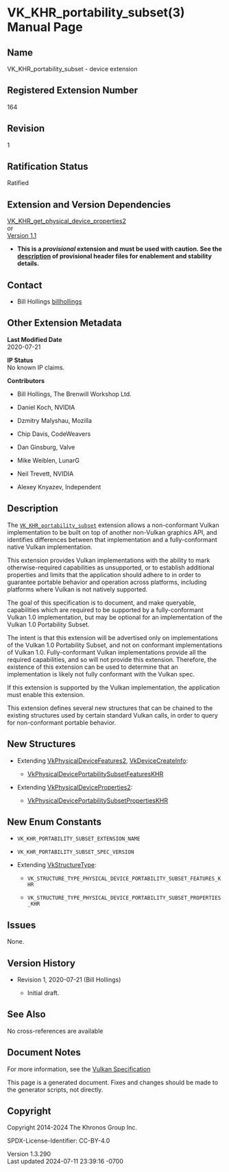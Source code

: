 # VK_KHR_portability_subset(3) Manual Page

## Name

VK_KHR_portability_subset - device extension



## <a href="#_registered_extension_number" class="anchor"></a>Registered Extension Number

164

## <a href="#_revision" class="anchor"></a>Revision

1

## <a href="#_ratification_status" class="anchor"></a>Ratification Status

Ratified

## <a href="#_extension_and_version_dependencies" class="anchor"></a>Extension and Version Dependencies

[VK_KHR_get_physical_device_properties2](https://registry.khronos.org/vulkan/specs/1.3-extensions/man/html/VK_KHR_get_physical_device_properties2.html)  
or  
[Version 1.1](#versions-1.1)  

- **This is a *provisional* extension and **must** be used with caution.
  See the <a
  href="https://registry.khronos.org/vulkan/specs/1.3-extensions/html/vkspec.html#boilerplate-provisional-header"
  target="_blank" rel="noopener">description</a> of provisional header
  files for enablement and stability details.**

## <a href="#_contact" class="anchor"></a>Contact

- Bill Hollings <a
  href="https://github.com/KhronosGroup/Vulkan-Docs/issues/new?body=%5BVK_KHR_portability_subset%5D%20@billhollings%0A*Here%20describe%20the%20issue%20or%20question%20you%20have%20about%20the%20VK_KHR_portability_subset%20extension*"
  target="_blank" rel="nofollow noopener"><em></em>billhollings</a>

## <a href="#_other_extension_metadata" class="anchor"></a>Other Extension Metadata

**Last Modified Date**  
2020-07-21

**IP Status**  
No known IP claims.

**Contributors**  
- Bill Hollings, The Brenwill Workshop Ltd.

- Daniel Koch, NVIDIA

- Dzmitry Malyshau, Mozilla

- Chip Davis, CodeWeavers

- Dan Ginsburg, Valve

- Mike Weiblen, LunarG

- Neil Trevett, NVIDIA

- Alexey Knyazev, Independent

## <a href="#_description" class="anchor"></a>Description

The [`VK_KHR_portability_subset`](VK_KHR_portability_subset.html)
extension allows a non-conformant Vulkan implementation to be built on
top of another non-Vulkan graphics API, and identifies differences
between that implementation and a fully-conformant native Vulkan
implementation.

This extension provides Vulkan implementations with the ability to mark
otherwise-required capabilities as unsupported, or to establish
additional properties and limits that the application should adhere to
in order to guarantee portable behavior and operation across platforms,
including platforms where Vulkan is not natively supported.

The goal of this specification is to document, and make queryable,
capabilities which are required to be supported by a fully-conformant
Vulkan 1.0 implementation, but may be optional for an implementation of
the Vulkan 1.0 Portability Subset.

The intent is that this extension will be advertised only on
implementations of the Vulkan 1.0 Portability Subset, and not on
conformant implementations of Vulkan 1.0. Fully-conformant Vulkan
implementations provide all the required capabilities, and so will not
provide this extension. Therefore, the existence of this extension can
be used to determine that an implementation is likely not fully
conformant with the Vulkan spec.

If this extension is supported by the Vulkan implementation, the
application must enable this extension.

This extension defines several new structures that can be chained to the
existing structures used by certain standard Vulkan calls, in order to
query for non-conformant portable behavior.

## <a href="#_new_structures" class="anchor"></a>New Structures

- Extending [VkPhysicalDeviceFeatures2](https://registry.khronos.org/vulkan/specs/1.3-extensions/man/html/VkPhysicalDeviceFeatures2.html),
  [VkDeviceCreateInfo](https://registry.khronos.org/vulkan/specs/1.3-extensions/man/html/VkDeviceCreateInfo.html):

  - [VkPhysicalDevicePortabilitySubsetFeaturesKHR](https://registry.khronos.org/vulkan/specs/1.3-extensions/man/html/VkPhysicalDevicePortabilitySubsetFeaturesKHR.html)

- Extending
  [VkPhysicalDeviceProperties2](https://registry.khronos.org/vulkan/specs/1.3-extensions/man/html/VkPhysicalDeviceProperties2.html):

  - [VkPhysicalDevicePortabilitySubsetPropertiesKHR](https://registry.khronos.org/vulkan/specs/1.3-extensions/man/html/VkPhysicalDevicePortabilitySubsetPropertiesKHR.html)

## <a href="#_new_enum_constants" class="anchor"></a>New Enum Constants

- `VK_KHR_PORTABILITY_SUBSET_EXTENSION_NAME`

- `VK_KHR_PORTABILITY_SUBSET_SPEC_VERSION`

- Extending [VkStructureType](https://registry.khronos.org/vulkan/specs/1.3-extensions/man/html/VkStructureType.html):

  - `VK_STRUCTURE_TYPE_PHYSICAL_DEVICE_PORTABILITY_SUBSET_FEATURES_KHR`

  - `VK_STRUCTURE_TYPE_PHYSICAL_DEVICE_PORTABILITY_SUBSET_PROPERTIES_KHR`

## <a href="#_issues" class="anchor"></a>Issues

None.

## <a href="#_version_history" class="anchor"></a>Version History

- Revision 1, 2020-07-21 (Bill Hollings)

  - Initial draft.

## <a href="#_see_also" class="anchor"></a>See Also

No cross-references are available

## <a href="#_document_notes" class="anchor"></a>Document Notes

For more information, see the <a
href="https://registry.khronos.org/vulkan/specs/1.3-extensions/html/vkspec.html#VK_KHR_portability_subset"
target="_blank" rel="noopener">Vulkan Specification</a>

This page is a generated document. Fixes and changes should be made to
the generator scripts, not directly.

## <a href="#_copyright" class="anchor"></a>Copyright

Copyright 2014-2024 The Khronos Group Inc.

SPDX-License-Identifier: CC-BY-4.0

Version 1.3.290  
Last updated 2024-07-11 23:39:16 -0700

